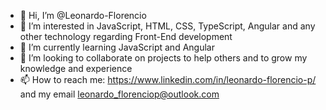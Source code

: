 - 👋 Hi, I’m @Leonardo-Florencio
- 👀 I’m interested in JavaScript, HTML, CSS, TypeScript, Angular and any other technology regarding Front-End development
- 🌱 I’m currently learning JavaScript and Angular
- 💞️ I’m looking to collaborate on projects to help others and to grow my knowledge and experience
- 📫 How to reach me: https://www.linkedin.com/in/leonardo-florencio-p/ and my email leonardo_florenciop@outlook.com
